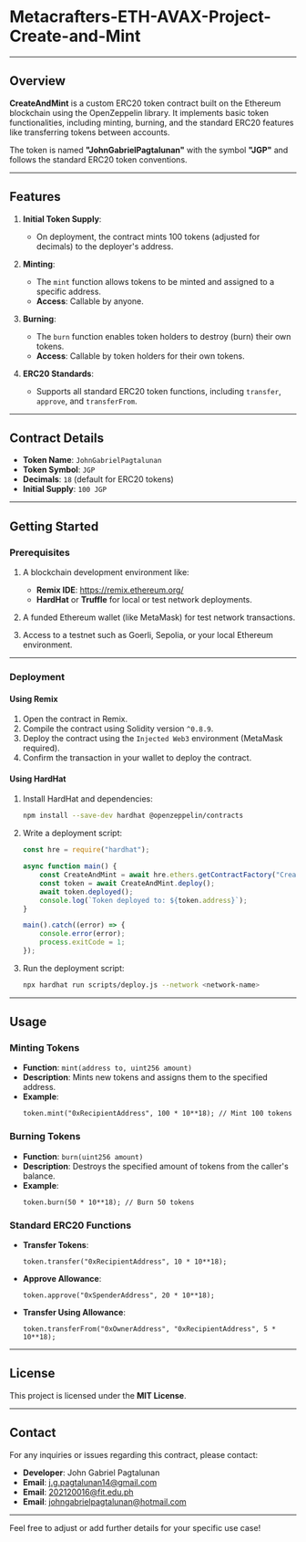﻿# Metacrafters-ETH-AVAX-Project-Create-and-Mint

---

## **Overview**

**CreateAndMint** is a custom ERC20 token contract built on the Ethereum blockchain using the OpenZeppelin library. It implements basic token functionalities, including minting, burning, and the standard ERC20 features like transferring tokens between accounts.  

The token is named **"JohnGabrielPagtalunan"** with the symbol **"JGP"** and follows the standard ERC20 token conventions.

---

## **Features**

1. **Initial Token Supply**:
   - On deployment, the contract mints 100 tokens (adjusted for decimals) to the deployer's address.

2. **Minting**:
   - The `mint` function allows tokens to be minted and assigned to a specific address.  
   - **Access**: Callable by anyone.

3. **Burning**:
   - The `burn` function enables token holders to destroy (burn) their own tokens.
   - **Access**: Callable by token holders for their own tokens.

4. **ERC20 Standards**:
   - Supports all standard ERC20 token functions, including `transfer`, `approve`, and `transferFrom`.

---

## **Contract Details**

- **Token Name**: `JohnGabrielPagtalunan`
- **Token Symbol**: `JGP`
- **Decimals**: `18` (default for ERC20 tokens)
- **Initial Supply**: `100 JGP`

---

## **Getting Started**

### **Prerequisites**

1. A blockchain development environment like:
   - **Remix IDE**: https://remix.ethereum.org/
   - **HardHat** or **Truffle** for local or test network deployments.

2. A funded Ethereum wallet (like MetaMask) for test network transactions.

3. Access to a testnet such as Goerli, Sepolia, or your local Ethereum environment.

---

### **Deployment**

#### Using Remix
1. Open the contract in Remix.
2. Compile the contract using Solidity version `^0.8.9`.
3. Deploy the contract using the `Injected Web3` environment (MetaMask required).
4. Confirm the transaction in your wallet to deploy the contract.

#### Using HardHat
1. Install HardHat and dependencies:
   ```bash
   npm install --save-dev hardhat @openzeppelin/contracts
   ```
2. Write a deployment script:
   ```javascript
   const hre = require("hardhat");

   async function main() {
       const CreateAndMint = await hre.ethers.getContractFactory("CreateAndMint");
       const token = await CreateAndMint.deploy();
       await token.deployed();
       console.log(`Token deployed to: ${token.address}`);
   }

   main().catch((error) => {
       console.error(error);
       process.exitCode = 1;
   });
   ```
3. Run the deployment script:
   ```bash
   npx hardhat run scripts/deploy.js --network <network-name>
   ```

---

## **Usage**

### **Minting Tokens**
- **Function**: `mint(address to, uint256 amount)`
- **Description**: Mints new tokens and assigns them to the specified address.
- **Example**:
   ```solidity
   token.mint("0xRecipientAddress", 100 * 10**18); // Mint 100 tokens
   ```

### **Burning Tokens**
- **Function**: `burn(uint256 amount)`
- **Description**: Destroys the specified amount of tokens from the caller's balance.
- **Example**:
   ```solidity
   token.burn(50 * 10**18); // Burn 50 tokens
   ```

### **Standard ERC20 Functions**
- **Transfer Tokens**:
   ```solidity
   token.transfer("0xRecipientAddress", 10 * 10**18);
   ```
- **Approve Allowance**:
   ```solidity
   token.approve("0xSpenderAddress", 20 * 10**18);
   ```
- **Transfer Using Allowance**:
   ```solidity
   token.transferFrom("0xOwnerAddress", "0xRecipientAddress", 5 * 10**18);
   ```

---

## **License**

This project is licensed under the **MIT License**.

---

## **Contact**

For any inquiries or issues regarding this contract, please contact:
- **Developer**: John Gabriel Pagtalunan
- **Email**: [j.g.pagtalunan14@gmail.com](mailto:j.g.pagtalunan14@gmail.com)
- **Email**: [202120016@fit.edu.ph](mailto:202120016@fit.edu.ph)
- **Email**: [johngabrielpagtalunan@hotmail.com](mailto:johngabrielpagtalunan@hotmail.com)

--- 

Feel free to adjust or add further details for your specific use case!
